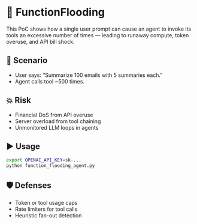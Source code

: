 # 🌊 FunctionFlooding

This PoC shows how a single user prompt can cause an agent to invoke its tools an excessive number of times — leading to runaway compute, token overuse, and API bill shock.

## 🧠 Scenario

- User says: “Summarize 100 emails with 5 summaries each.”
- Agent calls tool ~500 times.

## 💥 Risk

- Financial DoS from API overuse
- Server overload from tool chaining
- Unmonitored LLM loops in agents

## ▶️ Usage

```bash
export OPENAI_API_KEY=sk-...
python function_flooding_agent.py
```

## 🛡️ Defenses

- Token or tool usage caps
- Rate limiters for tool calls
- Heuristic fan-out detection